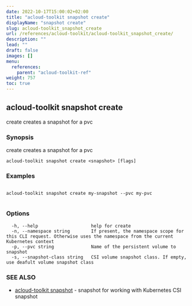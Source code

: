 ```yaml
---
date: 2022-10-17T15:00:02+02:00
title: "acloud-toolkit snapshot create"
displayName: "snapshot create"
slug: acloud-toolkit_snapshot_create
url: /references/acloud-toolkit/acloud-toolkit_snapshot_create/
description: ""
lead: ""
draft: false
images: []
menu:
  references:
    parent: "acloud-toolkit-ref"
weight: 757
toc: true
---
```

## acloud-toolkit snapshot create

create creates a snapshot for a pvc

### Synopsis

create creates a snapshot for a pvc

```
acloud-toolkit snapshot create <snapshot> [flags]
```

### Examples

```

acloud-toolkit snapshot create my-snapshot --pvc my-pvc
		
```

### Options

```
  -h, --help                    help for create
  -n, --namespace string        If present, the namespace scope for this CLI request. Otherwise uses the namespace from the current Kubernetes context
  -p, --pvc string              Name of the persistent volume to snapshot
  -s, --snapshot-class string   CSI volume snapshot class. If empty, use deafult volume snapshot class
```

### SEE ALSO

* [acloud-toolkit snapshot](/references/acloud-toolkit/acloud-toolkit_snapshot/)	 - snapshot for working with Kubernetes CSI snapshot

